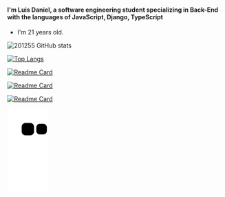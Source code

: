 #### I'm Luis Daniel, a software engineering student specializing in Back-End with the languages ​​of JavaScript, Django, TypeScript

- I'm 21 years old.

![201255 GitHub stats](https://github-readme-stats.vercel.app/api?username=201255&show_icons=true&theme=transparent)

[![Top Langs](https://github-readme-stats.vercel.app/api/top-langs/?username=201255&layout=compact)](https://github.com/201255/github-readme-stats)

[![Readme Card](https://github-readme-stats.vercel.app/api/pin/?username=201255&repo=Repositorio-Institucional-UP---Back)](https://github.com/201255/github-readme-stats)

[![Readme Card](https://github-readme-stats.vercel.app/api/pin/?username=201255&repo=coordinadorPdf)](https://github.com/201255/github-readme-stats)

[![Readme Card](https://github-readme-stats.vercel.app/api/pin/?username=201255&repo=apiMovil)](https://github.com/201255/github-readme-stats)


 ![Snake animation](https://github.com/rafaballerini/rafaballerini/blob/output/github-contribution-grid-snake.svg)
